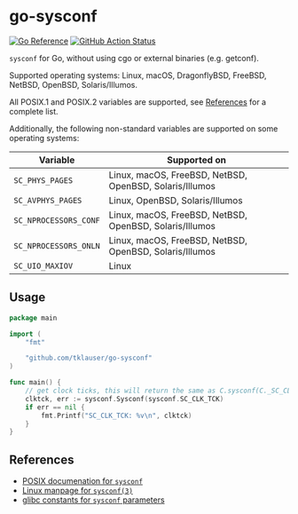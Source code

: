 # go-sysconf

[![Go Reference](https://pkg.go.dev/badge/github.com/tklauser/go-sysconf.svg)](https://pkg.go.dev/github.com/tklauser/go-sysconf)
[![GitHub Action Status](https://github.com/tklauser/go-sysconf/workflows/Tests/badge.svg)](https://github.com/tklauser/go-sysconf/actions?query=workflow%3ATests)

`sysconf` for Go, without using cgo or external binaries (e.g. getconf).

Supported operating systems: Linux, macOS, DragonflyBSD, FreeBSD, NetBSD, OpenBSD, Solaris/Illumos.

All POSIX.1 and POSIX.2 variables are supported, see [References](#references) for a complete list.

Additionally, the following non-standard variables are supported on some operating systems:

| Variable | Supported on |
|---|---|
| `SC_PHYS_PAGES`       | Linux, macOS, FreeBSD, NetBSD, OpenBSD, Solaris/Illumos |
| `SC_AVPHYS_PAGES`     | Linux, OpenBSD, Solaris/Illumos |
| `SC_NPROCESSORS_CONF` | Linux, macOS, FreeBSD, NetBSD, OpenBSD, Solaris/Illumos |
| `SC_NPROCESSORS_ONLN` | Linux, macOS, FreeBSD, NetBSD, OpenBSD, Solaris/Illumos |
| `SC_UIO_MAXIOV`       | Linux |

## Usage

```Go
package main

import (
	"fmt"

	"github.com/tklauser/go-sysconf"
)

func main() {
	// get clock ticks, this will return the same as C.sysconf(C._SC_CLK_TCK)
	clktck, err := sysconf.Sysconf(sysconf.SC_CLK_TCK)
	if err == nil {
		fmt.Printf("SC_CLK_TCK: %v\n", clktck)
	}
}
```

## References

* [POSIX documenation for `sysconf`](http://pubs.opengroup.org/onlinepubs/9699919799/functions/sysconf.html)
* [Linux manpage for `sysconf(3)`](http://man7.org/linux/man-pages/man3/sysconf.3.html)
* [glibc constants for `sysconf` parameters](https://www.gnu.org/software/libc/manual/html_node/Constants-for-Sysconf.html)
